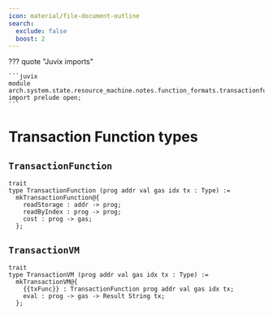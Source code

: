```yaml
---
icon: material/file-document-outline
search:
  exclude: false
  boost: 2
---
```


??? quote "Juvix imports"

    ```juvix
    module arch.system.state.resource_machine.notes.function_formats.transactionfunction;
    import prelude open;
    ```

# Transaction Function types

## `TransactionFunction`

```juvix
trait
type TransactionFunction (prog addr val gas idx tx : Type) :=
  mkTransactionFunction@{
    readStorage : addr -> prog;
    readByIndex : prog -> prog;
    cost : prog -> gas;
  };
```

## `TransactionVM`

```juvix
trait
type TransactionVM (prog addr val gas idx tx : Type) :=
  mkTransactionVM@{
    {{txFunc}} : TransactionFunction prog addr val gas idx tx;
    eval : prog -> gas -> Result String tx;
  };
```
